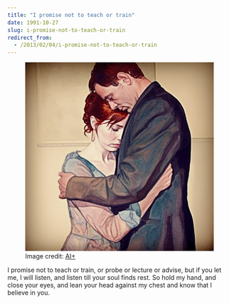```yaml
---
title: "I promise not to teach or train"
date: 1991-10-27
slug: i-promise-not-to-teach-or-train
redirect_from:
  - /2013/02/04/i-promise-not-to-teach-or-train
---
```


<figure><img alt="a couple hugging" src="assets/couple-hugging.jpg" /><figcaption>Image credit: <a href="ai-art">AI+</a></figcaption></figure>

<p class="poetry">I promise not to teach or train,
or probe or lecture or advise,
but if you let me, I will listen,
and listen till your soul finds rest.
So hold my hand, and close your eyes,
and lean your head against my chest
and know that I believe in you.</p>